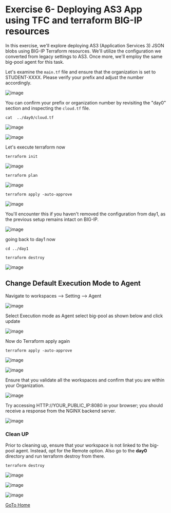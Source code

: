 Exercise 6- Deploying AS3 App using TFC and terraform BIG-IP resources
======================================================================
In this exercise, we'll explore deploying AS3 (Application Services 3) JSON blobs using BIG-IP Terraform resources. We'll utilize the configuration we converted from legacy settings to AS3. Once more, we'll employ the same big-pool agent for this task.

Let's examine the `main.tf` file and ensure that the organization is set to STUDENT-XXXX. Please verify your prefix and adjust the number accordingly.

![image](https://github.com/f5businessdevelopment/bigipworkshop/assets/13858248/a4a2d69e-b965-4db7-bf75-a4765ea45d6e)

You can confirm your prefix or organization number by revisiting the "day0" section and inspecting the `cloud.tf` file.
```
cat  ../day0/cloud.tf
```
![image](https://github.com/f5businessdevelopment/bigipworkshop/assets/13858248/43ed8802-e43e-4a6a-bbce-726ff2145b6b)

![image](https://github.com/f5businessdevelopment/bigipworkshop/assets/13858248/77b0df9e-040b-4307-bccd-072497adc171)

Let's execute terraform now

```
terraform init
```


![image](https://github.com/f5businessdevelopment/bigipworkshop/assets/13858248/218b3419-e4b1-41e5-8501-c0dff731b91c)

```
terraform plan
```

![image](https://github.com/f5businessdevelopment/bigipworkshop/assets/13858248/a9b16439-b4ae-4157-af3e-644bfce7f9bf)

```
terraform apply -auto-approve
```


![image](https://github.com/f5businessdevelopment/bigipworkshop/assets/13858248/2b1c8cf4-9516-4a9c-8837-33843f069fbc)

You'll encounter this if you haven't removed the configuration from day1, as the previous setup remains intact on BIG-IP.

![image](https://github.com/f5businessdevelopment/bigipworkshop/assets/13858248/944b5ff6-cac0-499e-aa70-3ada8a90cbb8)

going back to day1 now

```
cd ../day1

```

```
terraform destroy

```



![image](https://github.com/f5businessdevelopment/bigipworkshop/assets/13858248/94a9048e-171c-4046-b813-2b467aeb6450)

## Change Default Execution Mode to Agent

Navigate to workspaces --> Setting --> Agent

![image](https://github.com/f5businessdevelopment/bigipworkshop/assets/13858248/a3f4bb2e-fee2-4f10-8174-c2cb1573e8ef)

Select Execution mode as Agent select big-pool as shown below and click update

![image](https://github.com/f5businessdevelopment/bigipworkshop/assets/13858248/8764db91-6978-41bd-8c3f-8a5a64b0a054)


Now do Terraform apply again

```
terraform apply -auto-approve
```

![image](https://github.com/f5businessdevelopment/bigipworkshop/assets/13858248/b58c45cf-9627-4327-a926-3355136d445c)

![image](https://github.com/f5businessdevelopment/bigipworkshop/assets/13858248/8bebd6a2-d942-4459-9eaa-e92412861d87)

Ensure that you validate all the workspaces and confirm that you are within your Organization.

![image](https://github.com/f5businessdevelopment/bigipworkshop/assets/13858248/78eca5b4-ba1c-4f68-97e4-d943a04264ff)

Try accessing HTTP://YOUR_PUBLIC_IP:8080 in your browser; you should receive a response from the NGINX backend server.

![image](https://github.com/f5businessdevelopment/bigipworkshop/assets/13858248/38e06954-9e18-40c7-957e-08411100800e)

### Clean UP

Prior to cleaning up, ensure that your workspace is not linked to the big-pool agent. Instead, opt for the Remote option. Also go to the __day0__  directory and run terraform destroy from there.

```
terraform destroy
```
![image](https://github.com/f5businessdevelopment/bigipworkshop/assets/13858248/38b04cf1-c87d-48f4-9648-33930920d33c)


![image](https://github.com/f5businessdevelopment/bigipworkshop/assets/13858248/64d1ea2b-4d1f-4dbd-b153-848e8e26ed21)

![image](https://github.com/f5businessdevelopment/bigipworkshop/assets/13858248/5940e1e2-c361-48fe-8688-1f726da25217)

[GoTo Home](../README.md)
